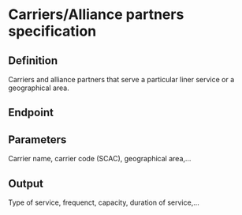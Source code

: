 # Carriers/Alliance partners specification

## Definition
Carriers and alliance partners that serve a particular liner service or a geographical area.
## Endpoint
## Parameters
Carrier name, carrier code (SCAC), geographical area,...
## Output 
Type of service, frequenct, capacity, duration of service,... 

